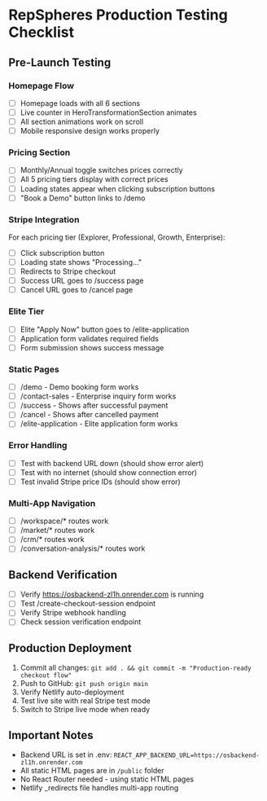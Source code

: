 # RepSpheres Production Testing Checklist

## Pre-Launch Testing

### Homepage Flow
- [ ] Homepage loads with all 6 sections
- [ ] Live counter in HeroTransformationSection animates
- [ ] All section animations work on scroll
- [ ] Mobile responsive design works properly

### Pricing Section
- [ ] Monthly/Annual toggle switches prices correctly
- [ ] All 5 pricing tiers display with correct prices
- [ ] Loading states appear when clicking subscription buttons
- [ ] "Book a Demo" button links to /demo

### Stripe Integration
For each pricing tier (Explorer, Professional, Growth, Enterprise):
- [ ] Click subscription button
- [ ] Loading state shows "Processing..."
- [ ] Redirects to Stripe checkout
- [ ] Success URL goes to /success page
- [ ] Cancel URL goes to /cancel page

### Elite Tier
- [ ] Elite "Apply Now" button goes to /elite-application
- [ ] Application form validates required fields
- [ ] Form submission shows success message

### Static Pages
- [ ] /demo - Demo booking form works
- [ ] /contact-sales - Enterprise inquiry form works
- [ ] /success - Shows after successful payment
- [ ] /cancel - Shows after cancelled payment
- [ ] /elite-application - Elite application form works

### Error Handling
- [ ] Test with backend URL down (should show error alert)
- [ ] Test with no internet (should show connection error)
- [ ] Test invalid Stripe price IDs (should show error)

### Multi-App Navigation
- [ ] /workspace/* routes work
- [ ] /market/* routes work
- [ ] /crm/* routes work
- [ ] /conversation-analysis/* routes work

## Backend Verification
- [ ] Verify https://osbackend-zl1h.onrender.com is running
- [ ] Test /create-checkout-session endpoint
- [ ] Verify Stripe webhook handling
- [ ] Check session verification endpoint

## Production Deployment
1. Commit all changes: `git add . && git commit -m "Production-ready checkout flow"`
2. Push to GitHub: `git push origin main`
3. Verify Netlify auto-deployment
4. Test live site with real Stripe test mode
5. Switch to Stripe live mode when ready

## Important Notes
- Backend URL is set in .env: `REACT_APP_BACKEND_URL=https://osbackend-zl1h.onrender.com`
- All static HTML pages are in `/public` folder
- No React Router needed - using static HTML pages
- Netlify _redirects file handles multi-app routing
